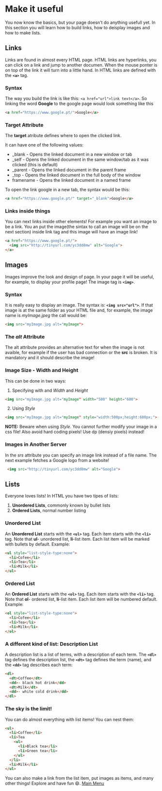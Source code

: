 # Make it useful
You now know the basics, but your page doesn't do anything usefull yet. In this section you will learn how to build links, how to deisplay images and how to make lists.

## Links

Links are found in almost every HTML page. HTML links are hyperlinks, you can click on a link and jump to another documen. When the mouse ponter is on top of the link it will turn into a little hand.
In HTML links are defined with the **`<a>`** tag.

### Syntax

The way you build the link is like this: `<a href="url">link text</a>`. So linking the word **Google** to the google page would look something like this

```html
<a href="https://www.google.pt/">Google</a>
```

### Target Attribute

The **target** atribute defines where to open the clicked link.

It can have one of the following values:

* _blank - Opens the linked document in a new window or tab
* _self - Opens the linked document in the same window/tab as it was clicked (this is default)
* _parent - Opens the linked document in the parent frame
* _top - Opens the linked document in the full body of the window
* framename - Opens the linked document in a named frame

To open the link google in a new tab, the syntax would be this:
 
 ```html
 <a href="https://www.google.pt/" target="_blank">Google</a>
```



### Links inside things

You can next links inside other elements! For example you want an image to be a link. You an put the image(the sintax to call an image will be on the next section) inside link tag and this image will have an image link! 
```html
<a href="https://www.google.pt/">
  <img src="http://tinyurl.com/yc3dd8mw" alt="Google">
</a>
```
## Images

Images improve the look and design of page. In your page it will be useful, for example, to display your profile page! The image tag is **`<img>`**.

### Syntax

It is really easy to display an image. The syntax is: **`<img src="url">`**. If that image is at the same folder as your HTML file and, for example, the image name is *myImage.jpeg* the call would be:

```html
<img src="myImage.jpg alt="myImage">
```

### The *alt* Attribute

The alt attribute provides an alternative text for when the image is not avaible, for example if the user has bad connection or the **src** is broken. It is mandatory and it should describe the image!

### Image Size - Width and Height

This can be done in two ways:
1. Specifying with and *Width* and *Height*
```html
<img src="myImage.jpg alt="myImage" width="500" height="600">
```
2. Using *Style*
```html
<img src="myImage.jpg alt="myImage" style="width:500px;height:600px;">
```

**NOTE:** Beware when using *Style*. You cannot further modify your image in a css file! Also avoid hard coding pixels! Use dp (densiy pixels) instead!

### Images in Another Server

In the *srs* attribute you can specify an image link instead of a file name. The next example fetches a Google logo from a website!

```html
 <img src="http://tinyurl.com/yc3dd8mw" alt="Google">
```

## Lists

Everyone loves lists! In HTML you have two tipes of lists:
1. **Unordered Lists**, commonly known by bullet lists
2. **Ordered Lists**, normal number listing

### Unordered List

An **Unordered List** starts with the **`<ul>`** tag. Each item starts with the **`<li>`** tag. Note that **ul**- unordered list, **li**-list item.
Each list item will be marked with bullets by default. Example:

```html
<ul style="list-style-type:none">
  <li>Cofee</li>
  <li>Tea</li>
  <li>Milk</li>
</ul>
```
</ul>

### Ordered List

An **Ordered List** starts with the **`<ol>`** tag. Each item starts with the **`<li>`** tag. Note that **ol**- ordered list, **li**-list item.
Each list item will be numbered default. Example:

```html
<ol style="list-style-type:none">
  <li>Cofee</li>
  <li>Tea</li>
  <li>Milk</li>
</ol>
```

### A different kind of list: Description List

A description list is a list of terms, with a description of each term.
The **`<dl>`** tag defines the description list, the **`<dt>`** tag defines the term (name), and the **`<dd>`** tag describes each term: 

```html
<dl>
  <dt>Coffee</dt>
  <dd>- black hot drink</dd>
  <dt>Milk</dt>
  <dd>- white cold drink</dd>
</dl>
```

### The sky is the limit!

You can do almost everything with list items!
You can nest them:

```html
<ul>
  <li>Coffee</li>
  <li>Tea
    <ul>
      <li>Black tea</li>
      <li>Green tea</li>
    </ul>
  </li>
  <li>Milk</li>
</ul>
```

You can also make a link from the list item, put images as items, and many other things! Explore and have fun :smile:.
[Main Menu](../README.md)
